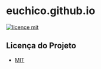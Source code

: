 # euchico.github.io

[![licence mit](https://img.shields.io/badge/licence-MIT-blue.svg)](./LICENSE)

## Licença do Projeto

- [MIT](./LICENSE)
